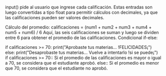 input() pide al usuario que ingrese cada calificación. Estas entradas son luego convertidas a tipo float para permitir cálculos con decimales,
ya que las calificaciones pueden ser valores decimales.

Cálculo del promedio:
calificaciones = (num1 + num2 + num3 + num4 + num5 + num6) / 6
Aquí, las seis calificaciones se suman y luego se dividen entre 6 para obtener el promedio de las calificaciones.
Condicional if-else:

if calificaciones >= 70:
    print("Aprobaste tus materias... !FELICIDADES¡")
else:
    print("Desaprobaste tus materias... Vuelve a intentarlo !si se puede¡")
if calificaciones >= 70:: Si el promedio de las calificaciones es mayor o igual a 70, se considera que el estudiante aprobó.
else:: Si el promedio es menor que 70, se considera que el estudiante no aprobó.
